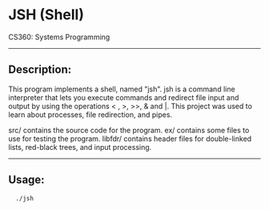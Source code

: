 # JSH (Shell)

CS360: Systems Programming

------------
Description:
------------
This program implements a shell, named "jsh".
jsh is a command line interpreter that lets you execute commands and redirect 
file input and output by using the operations < , >, >>, & and |. This project
was used to learn about processes, file redirection, and pipes.

src/ contains the source code for the program.
ex/ contains some files to use for testing the program.
libfdr/ contains header files for double-linked lists, red-black trees, and input processing.

------
Usage:
------

      ./jsh
      
      

